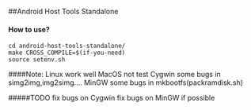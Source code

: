 ##Android Host Tools Standalone

#### How to use?

	cd android-host-tools-standalone/
	make CROSS_COMPILE=$(if-you-need)
	source setenv.sh

####Note:
	Linux   work well
	MacOS   not test
	Cygwin  some bugs in simg2img,img2simg....
	MinGW   some bugs in mkbootfs(packramdisk.sh)

#####TODO
	fix bugs on Cygwin
	fix bugs on MinGW if possible
	